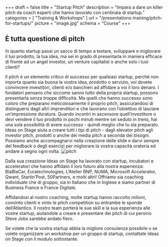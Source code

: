 +++
draft		= false
title		= "Startup Pitch"
description = "Impara a dare un killer pitch da coach esperti che hanno lavorato con centinaia di startup."
categories	= [ "Training & Workshops" ]
url	 		= "/presentations-training/pitch-for-startups/"
picture		= "image.jpg"
schema		= "Course"
+++

## È tutta questione di pitch
In quanto startup passi un sacco di tempo a testare, sviluppare e migliorare il tuo prodotto, la tua idea, ma sei in grado di presentarla in maniera efficace di fronte ad un angel investor, un venture capitalist o anche solo i tuoi clienti? 

Il pitch è un elemento critico di successo per qualsiasi startup, perchè non importa quanto sia buona la vostra idea, prodotto o servizio, voi dovete convincere investitori, clienti e/o banchieri ad affidare a voi il loro denaro. I fondatori pensano che siccome sanno tutto della propria startup, possono presentarla senza troppe difficoltà. Ma quelli che hanno successo sono coloro che preparano meticolosamente il proprio pitch, assicurandosi di distinguersi dagli altri imprenditori e che lavorano con l’obiettivo di lasciare un’impressione duratura. Quando incontri in ascensore quell’investitore o devi vendere il tuo prodotto in pochi minuti mentre sei seduto in treno, hai una sola possibilità di avere successo - quindi meglio che tu sia preparato. 
Ideas on Stage aiuta a creare tutti i tipi di pitch - dagli elevator pitch agli investor pitch, prodotti o anche dei media pitch a seconda dei bisogni. Possiamo anche accompagnarvi nella creazione delle slide e darvi sempre del feedback o degli esercizi per migliorare la vostra capacità oratoria ed andare a segno ogni volta. 
![pitch][pic1]

Dalla sua creazione Ideas on Stage ha lavorato con startup, incubatori e acceleratori che hanno affidato il loro futuro alla nostra esperienza: BlaBlaCar, Euratechnologies, L’Atelier BNP, NUMA, Microsoft Accelerator, Qwant, Startin’Post, 50Partners, e molti altri! Offriamo sia coaching individuale che di gruppo, sia in Italiano che in Inglese e siamo partner di Business France e France Digitale. 

Affidandosi al nostro coaching, molte startup hanno raccolto milioni, convinto clienti e vinto le pitch competition su entrambe le sponde dell’Atlantico. Il nostro team porterà le sue skill e la sua esperienza alle vostre startup, aiutandole a creare e presentare dei pitch di cui persino Steve Jobs sarebbe andato fiero. 

Se volete che la vostra startup abbia la migliore consulenza possibile o se volete organizzare un workshop per un gruppo di startup, contattate Ideas on Stage con il modulo sottostante. 

[pic1]: /pictures/training-workshops/pitch-for-startups/pitch.jpg